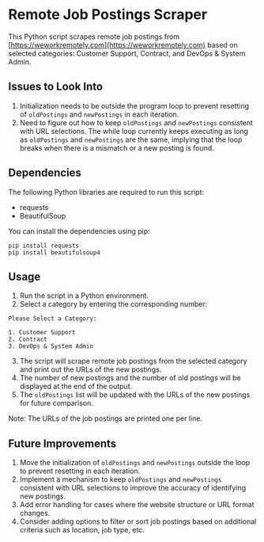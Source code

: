 # Remote Job Postings Scraper

This Python script scrapes remote job postings from [https://weworkremotely.com](https://weworkremotely.com) based on selected categories: Customer Support, Contract, and DevOps & System Admin.

## Issues to Look Into

1. Initialization needs to be outside the program loop to prevent resetting of `oldPostings` and `newPostings` in each iteration.
2. Need to figure out how to keep `oldPostings` and `newPostings` consistent with URL selections. The while loop currently keeps executing as long as `oldPostings` and `newPostings` are the same, implying that the loop breaks when there is a mismatch or a new posting is found.

## Dependencies

The following Python libraries are required to run this script:

- requests
- BeautifulSoup

You can install the dependencies using pip:
```
pip install requests
pip install beautifulsoup4
```

## Usage

1. Run the script in a Python environment.
2. Select a category by entering the corresponding number:
```
Please Select a Category:

1. Customer Support
2. Contract
3. DevOps & System Admin
```

3. The script will scrape remote job postings from the selected category and print out the URLs of the new postings.
4. The number of new postings and the number of old postings will be displayed at the end of the output.
5. The `oldPostings` list will be updated with the URLs of the new postings for future comparison.

Note: The URLs of the job postings are printed one per line.

## Future Improvements

1. Move the initialization of `oldPostings` and `newPostings` outside the loop to prevent resetting in each iteration.
2. Implement a mechanism to keep `oldPostings` and `newPostings` consistent with URL selections to improve the accuracy of identifying new postings.
3. Add error handling for cases where the website structure or URL format changes.
4. Consider adding options to filter or sort job postings based on additional criteria such as location, job type, etc.
